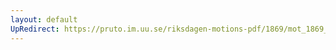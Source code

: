 ```yaml
---
layout: default
UpRedirect: https://pruto.im.uu.se/riksdagen-motions-pdf/1869/mot_1869__ak__297/mot_1869__ak__297-001.pdf
---
```

